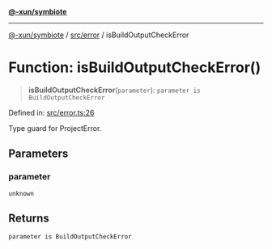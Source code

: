 [**@-xun/symbiote**](../../../README.md)

***

[@-xun/symbiote](../../../README.md) / [src/error](../README.md) / isBuildOutputCheckError

# Function: isBuildOutputCheckError()

> **isBuildOutputCheckError**(`parameter`): `parameter is BuildOutputCheckError`

Defined in: [src/error.ts:26](https://github.com/Xunnamius/symbiote/blob/55c2dadee19da73b281c10518788cefdaefad80e/src/error.ts#L26)

Type guard for ProjectError.

## Parameters

### parameter

`unknown`

## Returns

`parameter is BuildOutputCheckError`

